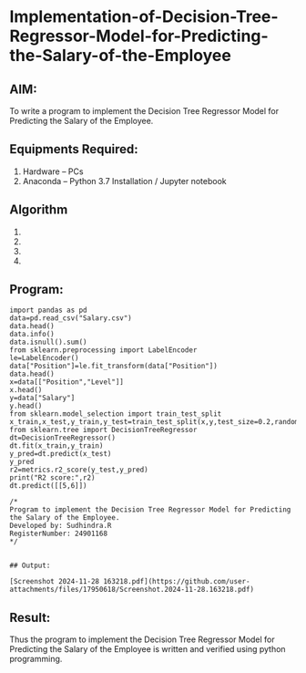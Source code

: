 # Implementation-of-Decision-Tree-Regressor-Model-for-Predicting-the-Salary-of-the-Employee

## AIM:
To write a program to implement the Decision Tree Regressor Model for Predicting the Salary of the Employee.

## Equipments Required:
1. Hardware – PCs
2. Anaconda – Python 3.7 Installation / Jupyter notebook

## Algorithm
1. 
2. 
3. 
4. 

## Program:
```
import pandas as pd
data=pd.read_csv("Salary.csv")
data.head()
data.info()
data.isnull().sum()
from sklearn.preprocessing import LabelEncoder
le=LabelEncoder()
data["Position"]=le.fit_transform(data["Position"])
data.head()
x=data[["Position","Level"]]
x.head()
y=data["Salary"]
y.head()
from sklearn.model_selection import train_test_split
x_train,x_test,y_train,y_test=train_test_split(x,y,test_size=0.2,random_state=2)
from sklearn.tree import DecisionTreeRegressor
dt=DecisionTreeRegressor()
dt.fit(x_train,y_train)
y_pred=dt.predict(x_test)
y_pred
r2=metrics.r2_score(y_test,y_pred)
print("R2 score:",r2)
dt.predict([[5,6]])

/*
Program to implement the Decision Tree Regressor Model for Predicting the Salary of the Employee.
Developed by: Sudhindra.R
RegisterNumber: 24901168  
*/


## Output:

[Screenshot 2024-11-28 163218.pdf](https://github.com/user-attachments/files/17950618/Screenshot.2024-11-28.163218.pdf)
```

## Result:
Thus the program to implement the Decision Tree Regressor Model for Predicting the Salary of the Employee is written and verified using python programming.
